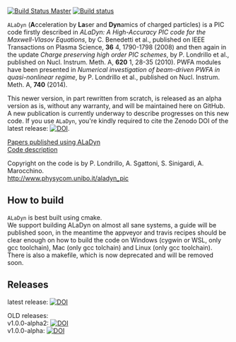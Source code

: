 [![Build Status Master](https://travis-ci.org/ALaDyn/ALaDyn.png?branch=master)](https://travis-ci.org/ALaDyn/ALaDyn "master")
[![Build status](https://ci.appveyor.com/api/projects/status/evol3yvpqqfyxi7p?svg=true)](https://ci.appveyor.com/project/cenit/aladyn-kul79)

`ALaDyn` (**A**cceleration by **La**ser and **Dyn**amics of charged particles) is a PIC code firstly described in *ALaDyn: A High-Accuracy PIC code for the Maxwell-Vlasov Equations*, by C. Benedetti et al., published on IEEE Transactions on Plasma Science, **36** 4, 1790-1798 (2008) and then again in the update *Charge preserving high order PIC schemes*, by P. Londrillo et al., published on Nucl. Instrum. Meth. A, **620** 1, 28-35 (2010). PWFA modules have been presented in *Numerical investigation of beam-driven PWFA in quasi-nonlinear regime*, by P. Londrillo et al., published on Nucl. Instrum. Meth. A, **740** (2014).

This newer version, in part rewritten from scratch, is released as an alpha version as is, without any warranty, and will be maintained here on GitHub. A new publication is currently underway to describe progresses on this new code. If you use `ALaDyn`, you're kindly required to cite the Zenodo DOI of the latest release: [![DOI](https://zenodo.org/badge/doi/10.5281/zenodo.592388.svg)](http://dx.doi.org/10.5281/zenodo.592388).

[Papers published using ALaDyn](doc/PAPERS.md)  
[Code description](doc/DESCRIPTION.md)

Copyright on the code is by P. Londrillo, A. Sgattoni, S. Sinigardi, A. Marocchino.   
http://www.physycom.unibo.it/aladyn_pic

## How to build
`ALaDyn` is best built using cmake.  
We support building ALaDyn on almost all sane systems, a guide will be published soon, in the meantime the appveyor and travis recipes should be clear enough on how to build the code on Windows (cygwin or WSL, only gcc toolchain), Mac (only gcc tolchain) and Linux (only gcc toolchain).  
There is also a makefile, which is now deprecated and will be removed soon.

## Releases

latest release:  [![DOI](https://zenodo.org/badge/4711/ALaDyn/ALaDyn.svg)](https://zenodo.org/badge/latestdoi/4711/ALaDyn/ALaDyn)

OLD releases:  
v1.0.0-alpha2: [![DOI](https://zenodo.org/badge/doi/10.5281/zenodo.48933.svg)](http://dx.doi.org/10.5281/zenodo.48933)   
v1.0.0-alpha: [![DOI](https://zenodo.org/badge/doi/10.5281/zenodo.47467.svg)](http://dx.doi.org/10.5281/zenodo.47467)

